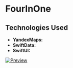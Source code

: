 # FourInOne
## Technologies Used
- **YandexMaps:**
- **SwiftData:**
- **SwiftUI:**

[![Preview](https://github.com/sanatillayev/FourInOne/assets/79129464/f4743222-e388-4096-a216-f855ab8ebcbd)](https://github.com/sanatillayev/FourInOne/assets/79129464/f4743222-e388-4096-a216-f855ab8ebcbd)
